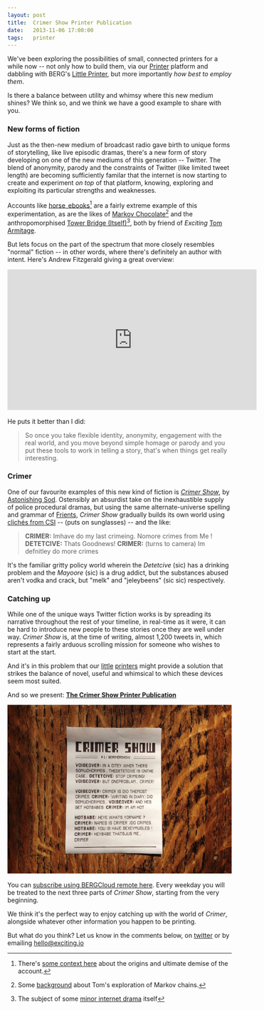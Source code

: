 ```yaml
---
layout: post
title:  Crimer Show Printer Publication
date:   2013-11-06 17:00:00
tags:   printer
---
```


We've been exploring the possibilities of small, connected printers for a while now -- not only how to build them, via our [Printer](/printer) platform and dabbling with BERG's [Little Printer](http://bergcloud.com/littleprinter), but more importantly _how best to employ them_.

Is there a balance between utility and whimsy where this new medium shines? We think so, and we think we have a good example to share with you.

<!-- more -->

### New forms of fiction

Just as the then-new medium of broadcast radio gave birth to unique forms of storytelling, like live episodic dramas, there's a new form of story developing on one of the new mediums of this generation -- Twitter. The blend of anonymity, parody and the constraints of Twitter (like limited tweet length) are becoming sufficiently familar that the internet is now starting to create and experiment _on top_ of that platform, knowing, exploring and exploiting its particular strengths and weaknesses.

Accounts like [horse_ebooks](https://twitter.com/Horse_ebooks)[^horse-ebooks] are a fairly extreme example of this experimentation, as are the likes of [Markov Chocolate](https://twitter.com/MarkovChocolate)[^markov] and the anthropomorphised [Tower Bridge (Itself)](https://twitter.com/twrbrdg_itself)[^tower-bridge], both by friend of _Exciting_ [Tom Armitage](http://tomarmitage.com).

But lets focus on the part of the spectrum that more closely resembles "normal" fiction -- in other words, where there's definitely an author with intent. Here's Andrew Fitzgerald giving a great overview:

<iframe src="http://embed.ted.com/talks/andrew_fitzgerald_adventures_in_twitter_fiction.html" width="560" height="315" frameborder="0" scrolling="no" webkitAllowFullScreen mozallowfullscreen allowFullScreen></iframe>

He puts it better than I did:

> So once you take flexible identity, anonymity, engagement with the real world, and you move beyond simple homage or parody and you put these tools to work in telling a story, that's when things get really interesting.

### Crimer

One of our favourite examples of this new kind of fiction is _[Crimer Show](http://twitter.com/CrimerShow)_, by [Astonishing Sod](http://twitter.com/astonishingsod). Ostensibly an absurdist take on the inexhaustible supply of police procedural dramas, but using the same alternate-universe spelling and grammar of [Frients](http://twitter.com/frients_show), _Crimer Show_ gradually builds its own world using [clichés from CSI](http://www.youtube.com/watch?v=mznsEcZlM2I) -- (puts on sunglasses) -- and the like:

> __CRIMER:__ Imhave do my last crimeing. Nomore crimes from Me ! __DETETCIVE:__ Thats Goodnews! __CRIMER:__ (turns to camera) Im defnitley do more crimes

It's the familiar gritty policy world wherein the _Detetcive_ (sic) has a drinking problem and the _Mayoore_ (sic) is a drug addict, but the substances abused aren't vodka and crack, but "melk" and "jeleybeens" (sic sic) respectively.

### Catching up

While one of the unique ways Twitter fiction works is by spreading its narrative throughout the rest of your timeline, in real-time as it were, it can be hard to introduce new people to these stories once they are well under way. _Crimer Show_ is, at the time of writing, almost 1,200 tweets in, which represents a fairly arduous scrolling mission for someone who wishes to start at the start.

And it's in this problem that our [little](http://bergcloud.com) [printers](/printer) might provide a solution that strikes the balance of novel, useful and whimsical to which these devices seem most suited.

And so we present: __[The Crimer Show Printer Publication](http://remote.bergcloud.com/publications/342)__

[![A sample of the Crimer Show publication](/images/crimershow-publication-sample.jpg)](http://remote.bergcloud.com/publications/342)

You can [subscribe using BERGCloud remote here](http://remote.bergcloud.com/publications/342). Every weekday you will be treated to the next three parts of _Crimer Show_, starting from the very beginning.

We think it's the perfect way to enjoy catching up with the world of _Crimer_, alongside whatever other information you happen to be printing.

But what do you think? Let us know in the comments below, on [twitter](https://twitter.com/exciting_io) or by emailing [hello@exciting.io](mailto:hello@exciting.io)

[^horse-ebooks]: There's [some context here](http://en.wikipedia.org/wiki/Horse_ebooks) about the origins and ultimate demise of the account.
[^markov]: Some [background](http://infovore.org/archives/2012/01/17/markov-chocolates-a-new-diversion/) about Tom's exploration of Markov chains.
[^tower-bridge]: The subject of some [minor internet drama](http://infovore.org/archives/2011/06/12/towerbridge-a-bit-more-clarity/) itself
